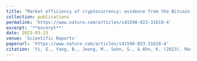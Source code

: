 ```yaml
---
title: "Market efficiency of cryptocurrency: evidence from the Bitcoin market <span style='color: red;'>long</span>"
collection: publications
permalink: 'https://www.nature.com/articles/s41598-023-31618-4'
excerpt: '**excerpt**'
date: 2023-03-23
venue: 'Scientific Reports'
paperurl: 'https://www.nature.com/articles/s41598-023-31618-4'
citation: 'Yi, E., Yang, B., Jeong, M., Sohn, S., & Ahn, K. (2023). Market efficiency of cryptocurrency: evidence from the Bitcoin market. Scientific Reports, 13(1), 4789.'
---
```

